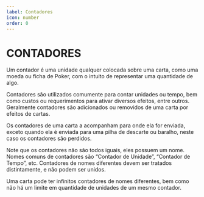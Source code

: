 ```yaml
---
label: Contadores
icon: number
order: 0
---
```


# CONTADORES

Um contador é uma unidade qualquer colocada sobre uma carta, como uma moeda ou ficha de Poker, com o intuito de representar uma quantidade de algo.

Contadores são utilizados comumente para contar unidades ou tempo, bem como custos ou requerimentos para ativar diversos efeitos, entre outros. Geralmente contadores são adicionados ou removidos de uma carta por efeitos de cartas.

Os contadores de uma carta a acompanham para onde ela for enviada, exceto quando ela é enviada para uma pilha de descarte ou baralho, neste caso os contadores são perdidos.

Note que os contadores não são todos iguais, eles possuem um nome. Nomes comuns de contadores são “Contador de Unidade”, “Contador de Tempo”, etc. Contadores de nomes diferentes devem ser tratados distintamente, e não podem ser unidos.

Uma carta pode ter infinitos contadores de nomes diferentes, bem como não há um limite em quantidade de unidades de um mesmo contador.
